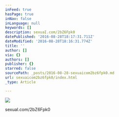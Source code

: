 ```yaml
---
inFeed: true
hasPage: true
inNav: false
inLanguage: null
keywords: []
description: sexuaI.com/2bZ6Fpk0
datePublished: '2016-08-28T18:17:31.711Z'
dateModified: '2016-08-28T18:16:31.774Z'
title: ''
author: []
via: {}
authors: []
publisher: {}
starred: false
sourcePath: _posts/2016-08-28-sexuaicom2bz6fpk0.md
url: sexuaicom2bz6fpk0/index.html
_type: Article

---
```

![](https://the-grid-user-content.s3-us-west-2.amazonaws.com/8bdc196f-e655-439c-9da7-6953fb61a12e.jpg)

sexuaI.com/2bZ6Fpk0